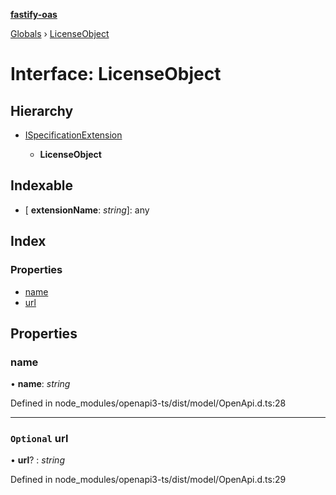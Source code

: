 **[fastify-oas](../README.md)**

[Globals](../README.md) › [LicenseObject](licenseobject.md)

# Interface: LicenseObject

## Hierarchy

* [ISpecificationExtension](ispecificationextension.md)

  * **LicenseObject**

## Indexable

* \[ **extensionName**: *string*\]: any

## Index

### Properties

* [name](licenseobject.md#name)
* [url](licenseobject.md#optional-url)

## Properties

###  name

• **name**: *string*

Defined in node_modules/openapi3-ts/dist/model/OpenApi.d.ts:28

___

### `Optional` url

• **url**? : *string*

Defined in node_modules/openapi3-ts/dist/model/OpenApi.d.ts:29